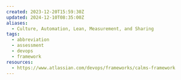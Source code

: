```yaml
---
created: 2023-12-20T15:59:30Z
updated: 2024-12-10T08:35:00Z
aliases:
  - Culture, Automation, Lean, Measurement, and Sharing
tags:
  - abbreviation
  - assessment
  - devops
  - framework
resources:
  - https://www.atlassian.com/devops/frameworks/calms-framework
---
```


